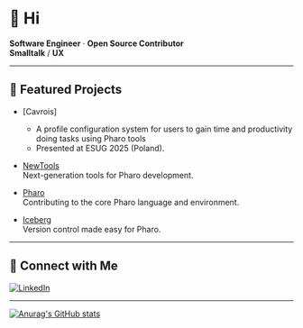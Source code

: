 # 👋 Hi

**Software Engineer** · **Open Source Contributor**  
**Smalltalk** / **UX** 

---

## 🌟 Featured Projects

- [Cavrois]
  - A profile configuration system for users to gain time and productivity doing tasks using Pharo tools
  - Presented at ESUG 2025 (Poland).

- [NewTools](https://github.com/pharo-spec/NewTools)  
  Next-generation tools for Pharo development.

- [Pharo](https://github.com/pharo-project/pharo)  
  Contributing to the core Pharo language and environment.

- [Iceberg](https://github.com/pharo-vcs/iceberg)  
  Version control made easy for Pharo.

---

## 🔗 Connect with Me

[![LinkedIn](https://img.shields.io/badge/LinkedIn-AlexisCnockaert-blue?logo=linkedin)](https://www.linkedin.com/in/AlexisCnockaert)

---

[![Anurag's GitHub stats](https://github-readme-stats.vercel.app/api?username=AlexisCnockaert)](https://github.com/anuraghazra/github-readme-stats)
